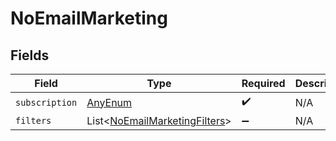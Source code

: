 # NoEmailMarketing


## Fields

| Field                                                                                | Type                                                                                 | Required                                                                             | Description                                                                          |
| ------------------------------------------------------------------------------------ | ------------------------------------------------------------------------------------ | ------------------------------------------------------------------------------------ | ------------------------------------------------------------------------------------ |
| `subscription`                                                                       | [AnyEnum](../../models/components/AnyEnum.md)                                        | :heavy_check_mark:                                                                   | N/A                                                                                  |
| `filters`                                                                            | List\<[NoEmailMarketingFilters](../../models/components/NoEmailMarketingFilters.md)> | :heavy_minus_sign:                                                                   | N/A                                                                                  |